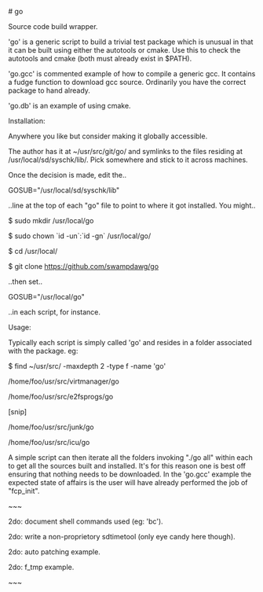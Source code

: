 \# go

Source code build wrapper.

'go' is a generic script to build a trivial test package which is
unusual in that it can be built using either the autotools or cmake. Use
this to check the autotools and cmake (both must already exist in
$PATH).

'go.gcc' is commented example of how to compile a generic gcc. It
contains a fudge function to download gcc source. Ordinarily you have
the correct package to hand already.

'go.db' is an example of using cmake.

Installation:

Anywhere you like but consider making it globally accessible.

The author has it at \~/usr/src/git/go/ and symlinks to the files
residing at /usr/local/sd/syschk/lib/. Pick somewhere and stick to it
across machines.

Once the decision is made, edit the..

GOSUB="/usr/local/sd/syschk/lib"

..line at the top of each "go" file to point to where it got installed.
You might..

$ sudo mkdir /usr/local/go

$ sudo chown \`id -un\`:\`id -gn\` /usr/local/go/

$ cd /usr/local/

$ git clone https://github.com/swampdawg/go

..then set..

GOSUB="/usr/local/go"

..in each script, for instance.

Usage:

Typically each script is simply called 'go' and resides in a folder
associated with the package. eg:

$ find \~/usr/src/ -maxdepth 2 -type f -name 'go'

/home/foo/usr/src/virtmanager/go

/home/foo/usr/src/e2fsprogs/go

\[snip\]

/home/foo/usr/src/junk/go

/home/foo/usr/src/icu/go

A simple script can then iterate all the folders invoking "./go all"
within each to get all the sources built and installed. It's for this
reason one is best off ensuring that nothing needs to be downloaded. In
the 'go.gcc' example the expected state of affairs is the user will have
already performed the job of "fcp\_init".

\~\~\~

2do: document shell commands used (eg: 'bc').

2do: write a non-proprietory sdtimetool (only eye candy here though).

2do: auto patching example.

2do: f\_tmp example.

\~\~\~
